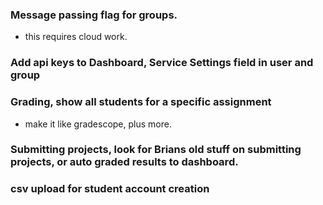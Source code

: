 
### Message passing flag for groups. 
- this requires cloud work. 

### Add api keys to Dashboard, Service Settings field in user and group

### Grading, show all students for a specific assignment
- make it like gradescope, plus more.

### Submitting projects, look for Brians old stuff on submitting projects, or auto graded results to dashboard.

### csv upload for student account creation

